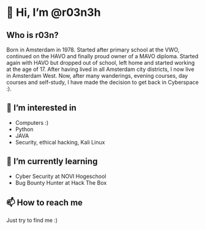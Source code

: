 <h1>👋 Hi, I’m @r03n3h</h1>
<h2>Who is r03n?</h2>
Born in Amsterdam in 1978. Started after primary school at the VWO, continued on the HAVO and finally proud owner of a MAVO diploma. Started again with HAVO but dropped out of school, left home and started working at the age of 17. After having lived in all Amsterdam city districts, I now live in Amsterdam West. Now, after many wanderings, evening courses, day courses and self-study, I have made the decision to get back in Cyberspace :).

<h2>👀 I’m interested in</h2>
<ul>
  <li>Computers :) </li>
  <li>Python</li>
  <li>JAVA</li>
  <li>Security, ethical hacking, Kali Linux</li>
</ul>

<h2>🌱 I’m currently learning</h2>
<ul>
  <li>Cyber Security at NOVI Hogeschool</li>
  <li>Bug Bounty Hunter at Hack The Box</li>
</ul>  

<h2>📫 How to reach me</h2>
Just try to find me :)
